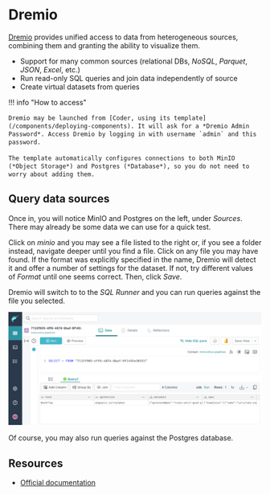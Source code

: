 # Dremio

[Dremio](https://www.dremio.com/) provides unified access to data from heterogeneous sources, combining them and granting the ability to visualize them.

- Support for many common sources (relational DBs, *NoSQL*, *Parquet*, *JSON*, *Excel*, etc.)
- Run read-only SQL queries and join data independently of source
- Create virtual datasets from queries

!!! info "How to access"

    Dremio may be launched from [Coder, using its template](/components/deploying-components). It will ask for a *Dremio Admin Password*. Access Dremio by logging in with username `admin` and this password.

    The template automatically configures connections to both MinIO (*Object Storage*) and Postgres (*Database*), so you do not need to worry about adding them.

## Query data sources

Once in, you will notice MinIO and Postgres on the left, under *Sources*. There may already be some data we can use for a quick test.

Click on *minio* and you may see a file listed to the right or, if you see a folder instead, navigate deeper until you find a file. Click on any file you may have found. If the format was explicitly specified in the name, Dremio will detect it and offer a number of settings for the dataset. If not, try different values of *Format* until one seems correct. Then, click *Save*.

Dremio will switch to to the *SQL Runner* and you can run queries against the file you selected.

![Dremio image](../images/dremio.png)

Of course, you may also run queries against the Postgres database.

## Resources

- [Official documentation](https://docs.dremio.com/)